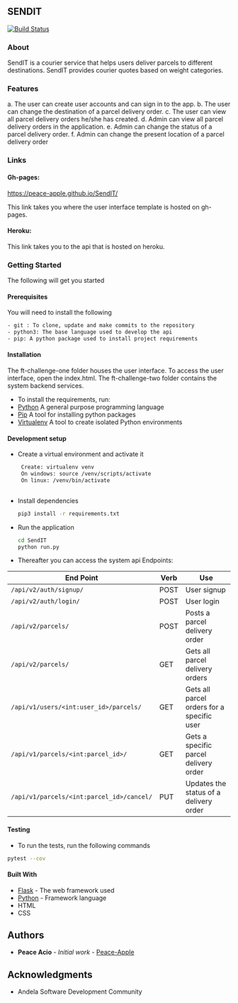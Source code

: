 ## SENDIT
[![Build Status](https://travis-ci.org/Peace-Apple/SendIT.svg?branch=develop)](https://travis-ci.org/Peace-Apple/SendIT)

### About
SendIT is a courier service that helps users deliver parcels to different destinations. SendIT
provides courier quotes based on weight categories.

### Features
a. The user can create user accounts and can sign in to the app.
b. The user can change the destination of a parcel delivery order.
c. The user can view all parcel delivery orders he/she has created.
d. Admin can view all parcel delivery orders in the application.
e. Admin can change the status of a parcel delivery order.
f. Admin can change the present location of a parcel delivery order

### Links

#### Gh-pages:  
https://peace-apple.github.io/SendIT/

This link takes you where the user interface template is hosted on gh-pages.

#### Heroku:    

This link takes you to the api that is hosted on heroku.

### Getting Started 
The following will get you started
#### Prerequisites
You will need to install the following

```bash
- git : To clone, update and make commits to the repository
- python3: The base language used to develop the api
- pip: A python package used to install project requirements
```
#### Installation
The ft-challenge-one folder houses the user interface. To access the user interface, open the index.html.
The ft-challenge-two folder contains the system backend services.
- To install the requirements, run:
- [Python](https://www.python.org/) A general purpose programming language
- [Pip](https://pypi.org/project/pip/) A tool for installing python packages
- [Virtualenv](https://virtualenv.pypa.io/en/stable/)  A tool to create isolated Python environments

#### Development setup
- Create a virtual environment and activate it
    ```bash
     Create: virtualenv venv
     On windows: source /venv/scripts/activate
     On linux: /venv/bin/activate
     
    ```
- Install dependencies 
    ```bash
    pip3 install -r requirements.txt
    ```
- Run the application
    ```bash
    cd SendIT
    python run.py
    ```
- Thereafter you can access the system api Endpoints:

| End Point                                           | Verb |Use                                       |
| ----------------------------------------------------|------|------------------------------------------|
|`/api/v2/auth/signup/`                               |POST  |User signup                               |
|`/api/v2/auth/login/`                                |POST  |User login                                |
|`/api/v2/parcels/`                                   |POST  |Posts a parcel delivery order             |
|`/api/v2/parcels/               `                    |GET   |Gets all parcel delivery orders|
|`/api/v1/users/<int:user_id>/parcels/`               |GET   |Gets all parcel orders for a specific user|
|`/api/v1/parcels/<int:parcel_id>/`                   |GET   |Gets a specific parcel delivery order     |
|`/api/v1/parcels/<int:parcel_id>/cancel/`            |PUT   |Updates the status of a delivery order    |


#### Testing

- To run the tests, run the following commands

```bash
pytest --cov 
```

#### Built With

* [Flask](http://flask.pocoo.org/docs/1.0/) - The web framework used
* [Python](https://www.python.org/) - Framework language
* HTML
* CSS

## Authors

* **Peace Acio** - *Initial work* - [Peace-Apple](https://github.com/Peace-Apple)

## Acknowledgments

* Andela Software Development Community







